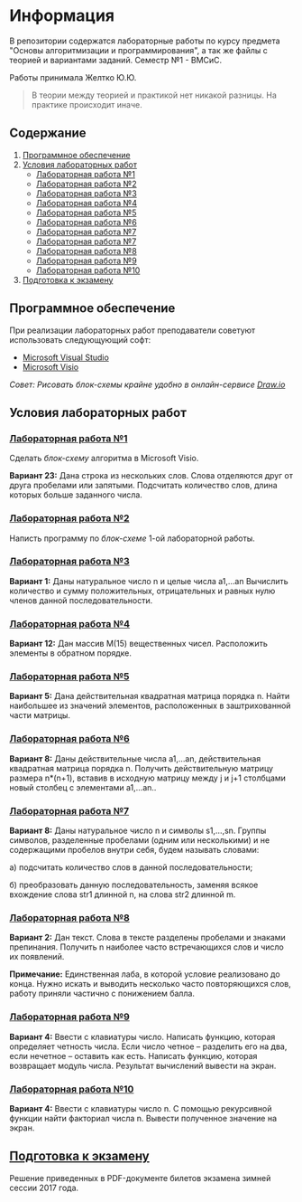 # Информация
В репозитории содержатся лабораторные работы по курсу предмета "Основы алгоритмизации и программирования", а так же файлы с теорией и вариантами заданий. Семестр №1 - ВМСиС.

Работы принимала Желтко Ю.Ю.

> В теории между теорией и практикой нет никакой разницы. На практике происходит иначе.
## Содержание
1. [Программное обеспечение](#Программное-обеспечение)
2. [Условия лабораторных работ](#Условия-лабораторных-работ)
    + [Лабораторная работа №1](#Лабораторная-работа-1)
    + [Лабораторная работа №2](#Лабораторная-работа-2)
    + [Лабораторная работа №3](#Лабораторная-работа-3)
    + [Лабораторная работа №4](#Лабораторная-работа-4)
    + [Лабораторная работа №5](#Лабораторная-работа-5)
    + [Лабораторная работа №6](#Лабораторная-работа-6)
    + [Лабораторная работа №7](#Лабораторная-работа-7)
    + [Лабораторная работа №7](#Лабораторная-работа-7)
    + [Лабораторная работа №8](#Лабораторная-работа-8)
    + [Лабораторная работа №9](#Лабораторная-работа-9)
    + [Лабораторная работа №10](#Лабораторная-работа-10)
3. [Подготовка к экзамену](#Подготовка-к-экзамену)

## Программное обеспечение
При реализации лабораторных работ преподаватели советуют использовать следующующий софт:

* [Microsoft Visual Studio](https://visualstudio.microsoft.com/)
* [Microsoft Visio](https://www.microsoft.com/en-us/microsoft-365/p/visio-standard-2019/cfq7ttc0k7cf?cid=msft_web_collection)

*Совет: Рисовать *блок-схемы* крайне удобно в онлайн-сервисе [Draw.io](https://app.diagrams.net/)*

## Условия лабораторных работ
### [Лабораторная работа №1](https://github.com/d-sivashko/C-Labs-1stSem/tree/master/LAB-1)
Сделать *блок-схему* алгоритма в Microsoft Visio.

**Вариант 23:** Дана строка из нескольких слов. Слова отделяются друг от друга
пробелами или запятыми. Подсчитать количество слов, 
длина которых больше заданного числа.

### [Лабораторная работа №2](https://github.com/d-sivashko/C-Labs-1stSem/tree/master/LAB-2)
Написть программу по *блок-схеме* 1-ой лабораторной работы.

### [Лабораторная работа №3](https://github.com/d-sivashko/C-Labs-1stSem/tree/master/LAB-3)
**Вариант 1:** Даны натуральное число n и целые числа a1,…an
Вычислить количество и сумму положительных, 
отрицательных и равных нулю членов данной последовательности.

### [Лабораторная работа №4](https://github.com/d-sivashko/C-Labs-1stSem/tree/master/LAB-4)
**Вариант 12:** Дан массив М(15) вещественных чисел. Расположить элементы в обратном порядке.

### [Лабораторная работа №5](https://github.com/d-sivashko/C-Labs-1stSem/tree/master/LAB-5)
**Вариант 5:** Дана действительная квадратная матрица порядка n. 
Найти наибольшее из значений элементов, расположенных в заштрихованной части матрицы.

### [Лабораторная работа №6](https://github.com/d-sivashko/C-Labs-1stSem/tree/master/LAB-6)
**Вариант 8:** Даны действительные числа a1,…an, действительная квадратная матрица порядка n. 
Получить действительную матрицу размера n*(n+1), вставив в исходную матрицу
между j и j+1 столбцами новый столбец с элементами a1,…an..

### [Лабораторная работа №7](https://github.com/d-sivashko/C-Labs-1stSem/tree/master/LAB-7)
**Вариант 8:** Даны натуральное число n и символы s1,…,sn. Группы символов,
разделенные пробелами (одним или несколькими) и не содержащими пробелов внутри себя, будем называть словами:

а) подсчитать количество слов в данной последовательности;

б) преобразовать данную последовательность,
заменяя всякое вхождение слова str1 длинной n, на слова str2 длинной m.

### [Лабораторная работа №8](https://github.com/d-sivashko/C-Labs-1stSem/tree/master/LAB-8)
**Вариант 2:** Дан текст. Слова в тексте разделены пробелами и знаками препинания.
Получить n наиболее часто встречающихся слов и число их появлений.

**Примечание:** Единственная лаба, в которой условие реализовано до конца. Нужно искать и выводить несколько часто
повторяющихся слов, работу приняли частично с понижением балла.

### [Лабораторная работа №9](https://github.com/d-sivashko/C-Labs-1stSem/tree/master/LAB-9)
**Вариант 4:** Ввести с клавиатуры число. Написать функцию, которая определяет четность числа. 
Если число четное – разделить его на два, если нечетное – оставить как есть. 
Написать функцию, которая возвращает модуль числа. Результат вычислений вывести на экран.  

### [Лабораторная работа №10](https://github.com/d-sivashko/C-Labs-1stSem/tree/master/LAB_10)
**Вариант 4:** Ввести с клавиатуры число n. С помощью рекурсивной функции найти факториал числа n. Вывести полученное значение на экран.

## [Подготовка к экзамену](https://github.com/d-sivashko/C-Labs-1stSem/tree/master/Exam_preparation)
Решение приведенных в PDF-документе билетов экзамена зимней сессии 2017 года.
